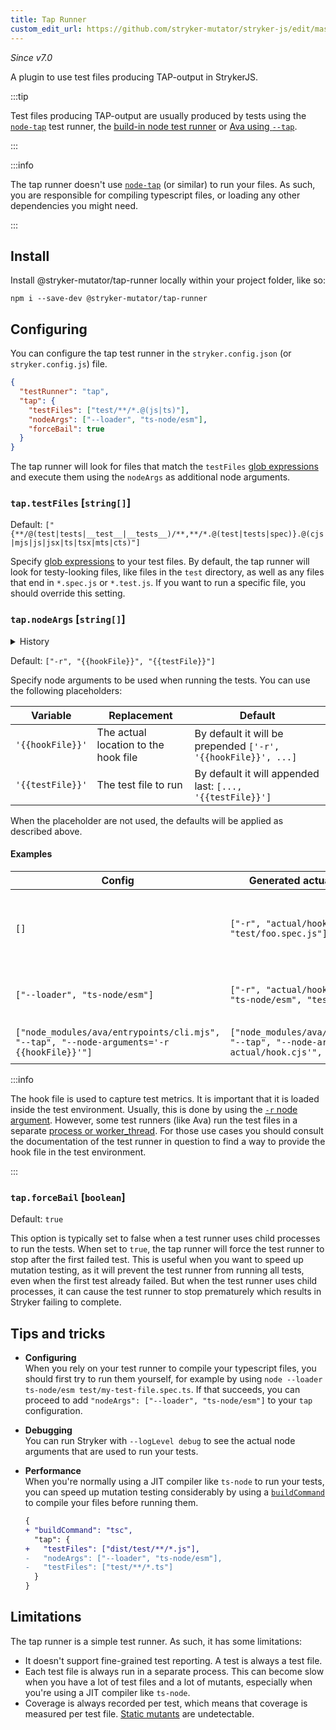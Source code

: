 ```yaml
---
title: Tap Runner
custom_edit_url: https://github.com/stryker-mutator/stryker-js/edit/master/docs/tap-runner.md
---
```


_Since v7.0_

A plugin to use test files producing TAP-output in StrykerJS.

:::tip

Test files producing TAP-output are usually produced by tests using the [`node-tap`](https://node-tap.org/) test runner, the [build-in node test runner](https://nodejs.org/api/test.html) or [Ava using `--tap`](https://github.com/avajs/ava).

:::

:::info

The tap runner doesn't use [`node-tap`](https://node-tap.org/) (or similar) to run your files. As such, you are responsible for compiling typescript files, or loading any other dependencies you might need.

:::

## Install

Install @stryker-mutator/tap-runner locally within your project folder, like so:

```shell
npm i --save-dev @stryker-mutator/tap-runner
```

## Configuring

You can configure the tap test runner in the `stryker.config.json` (or `stryker.config.js`) file.

```json
{
  "testRunner": "tap",
  "tap": {
    "testFiles": ["test/**/*.@(js|ts)"],
    "nodeArgs": ["--loader", "ts-node/esm"],
    "forceBail": true
  }
}
```

The tap runner will look for files that match the `testFiles` [glob expressions](./config-file.md/#glob-patterns) and execute them using the `nodeArgs` as additional node arguments.

### `tap.testFiles` [`string[]`]

Default: `["{**/@(test|tests|__test__|__tests__)/**,**/*.@(test|tests|spec)}.@(cjs|mjs|js|jsx|ts|tsx|mts|cts)"]`

Specify [glob expressions](./config-file.md/#glob-patterns) to your test files. By default, the tap runner will look for testy-looking files, like files in the `test` directory, as well as any files that end in `*.spec.js` or `*.test.js`. If you want to run a specific file, you should override this setting.

### `tap.nodeArgs` [`string[]`]

<details>

<summary>History</summary>

| Version | Changes                                                   |
| ------- | --------------------------------------------------------- |
| 7.1     | Add `{{hookFile}}` and `{{testFile}}` placeholder support |

</details>

Default: `["-r", "{{hookFile}}", "{{testFile}}"]`

Specify node arguments to be used when running the tests. You can use the following placeholders:

| Variable         | Replacement                          | Default                                                       |
| ---------------- | ------------------------------------ | ------------------------------------------------------------- |
| `'{{hookFile}}'` | The actual location to the hook file | By default it will be prepended `['-r', '{{hookFile}}', ...]` |
| `'{{testFile}}'` | The test file to run                 | By default it will appended last: `[..., '{{testFile}}']`     |

When the placeholder are not used, the defaults will be applied as described above.

#### Examples

| Config                                                                                    | Generated actual node arguments                                                                                  | Explanation                                                      |
| ----------------------------------------------------------------------------------------- | ---------------------------------------------------------------------------------------------------------------- | ---------------------------------------------------------------- |
| `[]`                                                                                      | `["-r", "actual/hook.cjs", "test/foo.spec.js"]`                                                                  | The default, works when using raw JavaScript test files as input |
| `["--loader", "ts-node/esm"]`                                                             | `["-r", "actual/hook.cjs", "--loader", "ts-node/esm", "test/foo.spec.js"]`                                       | If you want to use `ts-node` to run your tests                   |
| `["node_modules/ava/entrypoints/cli.mjs", "--tap", "--node-arguments='-r {{hookFile}}'"]` | `["node_modules/ava/entrypoints/cli.mjs", "--tap", "--node-arguments='-r actual/hook.cjs'", "test/foo.spec.js"]` | If you are running test with [Ava](https://github.com/avajs/ava) |

:::info

The hook file is used to capture test metrics. It is important that it is loaded inside the test environment. Usually, this is done by using the [`-r` node argument](https://nodejs.org/api/cli.html#-r---require-module). However, some test runners (like Ava) run the test files in a separate [process or worker_thread](https://nodejs.org/api/process.html). For those use cases you should consult the documentation of the test runner in question to find a way to provide the hook file in the test environment.

:::

### `tap.forceBail` [`boolean`]

Default: `true`

This option is typically set to false when a test runner uses child processes to run the tests. When set to `true`, the tap runner will force the test runner to stop after the first failed test. This is useful when you want to speed up mutation testing, as it will prevent the test runner from running all tests, even when the first test already failed. But when the test runner uses child processes, it can cause the test runner to stop prematurely which results in Stryker failing to complete.

## Tips and tricks

- **Configuring**  
  When you rely on your test runner to compile your typescript files, you should first try to run them yourself, for example by using `node --loader ts-node/esm test/my-test-file.spec.ts`. If that succeeds, you can proceed to add `"nodeArgs": ["--loader", "ts-node/esm"]` to your `tap` configuration.
- **Debugging**  
  You can run Stryker with `--logLevel debug` to see the actual node arguments that are used to run your tests.
- **Performance**  
  When you're normally using a JIT compiler like `ts-node` to run your tests, you can speed up mutation testing considerably by using a [`buildCommand`](./configuration.md#buildcommand-string) to compile your files before running them.

  ```diff
  {
  + "buildCommand": "tsc",
    "tap": {
  +   "testFiles": ["dist/test/**/*.js"],
  -   "nodeArgs": ["--loader", "ts-node/esm"],
  -   "testFiles": ["test/**/*.ts"]
    }
  }
  ```

## Limitations

The tap runner is a simple test runner. As such, it has some limitations:

- It doesn't support fine-grained test reporting. A test is always a test file.
- Each test file is always run in a separate process. This can become slow when you have a lot of test files and a lot of mutants, especially when you're using a JIT compiler like `ts-node`.
- Coverage is always recorded per test, which means that coverage is measured per test file. [Static mutants](../mutation-testing-elements/static-mutants.md) are undetectable.
